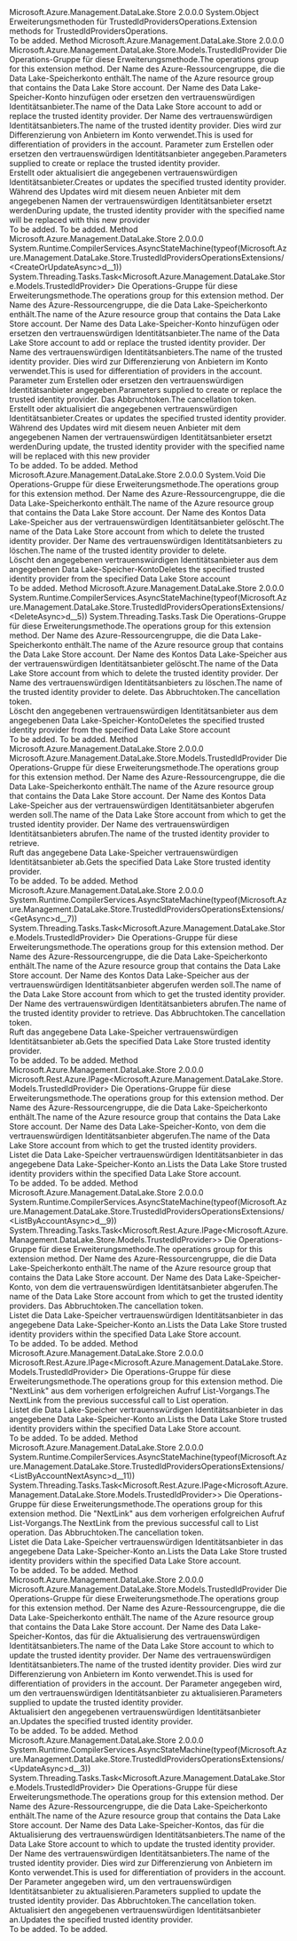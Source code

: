 <Type Name="TrustedIdProvidersOperationsExtensions" FullName="Microsoft.Azure.Management.DataLake.Store.TrustedIdProvidersOperationsExtensions">
  <TypeSignature Language="C#" Value="public static class TrustedIdProvidersOperationsExtensions" />
  <TypeSignature Language="ILAsm" Value=".class public auto ansi abstract sealed beforefieldinit TrustedIdProvidersOperationsExtensions extends System.Object" />
  <TypeSignature Language="DocId" Value="T:Microsoft.Azure.Management.DataLake.Store.TrustedIdProvidersOperationsExtensions" />
  <TypeSignature Language="VB.NET" Value="Public Module TrustedIdProvidersOperationsExtensions" />
  <TypeSignature Language="F#" Value="type TrustedIdProvidersOperationsExtensions = class" />
  <AssemblyInfo>
    <AssemblyName>Microsoft.Azure.Management.DataLake.Store</AssemblyName>
    <AssemblyVersion>2.0.0.0</AssemblyVersion>
  </AssemblyInfo>
  <Base>
    <BaseTypeName>System.Object</BaseTypeName>
  </Base>
  <Interfaces />
  <Docs>
    <summary>
            <span data-ttu-id="cf9e6-101">Erweiterungsmethoden für TrustedIdProvidersOperations.</span><span class="sxs-lookup"><span data-stu-id="cf9e6-101">Extension methods for TrustedIdProvidersOperations.</span></span>
            </summary>
    <remarks>To be added.</remarks>
  </Docs>
  <Members>
    <Member MemberName="CreateOrUpdate">
      <MemberSignature Language="C#" Value="public static Microsoft.Azure.Management.DataLake.Store.Models.TrustedIdProvider CreateOrUpdate (this Microsoft.Azure.Management.DataLake.Store.ITrustedIdProvidersOperations operations, string resourceGroupName, string accountName, string trustedIdProviderName, Microsoft.Azure.Management.DataLake.Store.Models.TrustedIdProvider parameters);" />
      <MemberSignature Language="ILAsm" Value=".method public static hidebysig class Microsoft.Azure.Management.DataLake.Store.Models.TrustedIdProvider CreateOrUpdate(class Microsoft.Azure.Management.DataLake.Store.ITrustedIdProvidersOperations operations, string resourceGroupName, string accountName, string trustedIdProviderName, class Microsoft.Azure.Management.DataLake.Store.Models.TrustedIdProvider parameters) cil managed" />
      <MemberSignature Language="DocId" Value="M:Microsoft.Azure.Management.DataLake.Store.TrustedIdProvidersOperationsExtensions.CreateOrUpdate(Microsoft.Azure.Management.DataLake.Store.ITrustedIdProvidersOperations,System.String,System.String,System.String,Microsoft.Azure.Management.DataLake.Store.Models.TrustedIdProvider)" />
      <MemberSignature Language="VB.NET" Value="&lt;Extension()&gt;&#xA;Public Function CreateOrUpdate (operations As ITrustedIdProvidersOperations, resourceGroupName As String, accountName As String, trustedIdProviderName As String, parameters As TrustedIdProvider) As TrustedIdProvider" />
      <MemberSignature Language="F#" Value="static member CreateOrUpdate : Microsoft.Azure.Management.DataLake.Store.ITrustedIdProvidersOperations * string * string * string * Microsoft.Azure.Management.DataLake.Store.Models.TrustedIdProvider -&gt; Microsoft.Azure.Management.DataLake.Store.Models.TrustedIdProvider" Usage="Microsoft.Azure.Management.DataLake.Store.TrustedIdProvidersOperationsExtensions.CreateOrUpdate (operations, resourceGroupName, accountName, trustedIdProviderName, parameters)" />
      <MemberType>Method</MemberType>
      <AssemblyInfo>
        <AssemblyName>Microsoft.Azure.Management.DataLake.Store</AssemblyName>
        <AssemblyVersion>2.0.0.0</AssemblyVersion>
      </AssemblyInfo>
      <ReturnValue>
        <ReturnType>Microsoft.Azure.Management.DataLake.Store.Models.TrustedIdProvider</ReturnType>
      </ReturnValue>
      <Parameters>
        <Parameter Name="operations" Type="Microsoft.Azure.Management.DataLake.Store.ITrustedIdProvidersOperations" RefType="this" />
        <Parameter Name="resourceGroupName" Type="System.String" />
        <Parameter Name="accountName" Type="System.String" />
        <Parameter Name="trustedIdProviderName" Type="System.String" />
        <Parameter Name="parameters" Type="Microsoft.Azure.Management.DataLake.Store.Models.TrustedIdProvider" />
      </Parameters>
      <Docs>
        <param name="operations">
            <span data-ttu-id="cf9e6-102">Die Operations-Gruppe für diese Erweiterungsmethode.</span><span class="sxs-lookup"><span data-stu-id="cf9e6-102">The operations group for this extension method.</span></span>
            </param>
        <param name="resourceGroupName">
            <span data-ttu-id="cf9e6-103">Der Name des Azure-Ressourcengruppe, die die Data Lake-Speicherkonto enthält.</span><span class="sxs-lookup"><span data-stu-id="cf9e6-103">The name of the Azure resource group that contains the Data Lake Store account.</span></span>
            </param>
        <param name="accountName">
            <span data-ttu-id="cf9e6-104">Der Name des Data Lake-Speicher-Konto hinzufügen oder ersetzen den vertrauenswürdigen Identitätsanbieter.</span><span class="sxs-lookup"><span data-stu-id="cf9e6-104">The name of the Data Lake Store account to add or replace the trusted identity provider.</span></span>
            </param>
        <param name="trustedIdProviderName">
            <span data-ttu-id="cf9e6-105">Der Name des vertrauenswürdigen Identitätsanbieters.</span><span class="sxs-lookup"><span data-stu-id="cf9e6-105">The name of the trusted identity provider.</span></span> <span data-ttu-id="cf9e6-106">Dies wird zur Differenzierung von Anbietern im Konto verwendet.</span><span class="sxs-lookup"><span data-stu-id="cf9e6-106">This is used for differentiation of providers in the account.</span></span>
            </param>
        <param name="parameters">
            <span data-ttu-id="cf9e6-107">Parameter zum Erstellen oder ersetzen den vertrauenswürdigen Identitätsanbieter angegeben.</span><span class="sxs-lookup"><span data-stu-id="cf9e6-107">Parameters supplied to create or replace the trusted identity provider.</span></span>
            </param>
        <summary>
            <span data-ttu-id="cf9e6-108">Erstellt oder aktualisiert die angegebenen vertrauenswürdigen Identitätsanbieter.</span><span class="sxs-lookup"><span data-stu-id="cf9e6-108">Creates or updates the specified trusted identity provider.</span></span> <span data-ttu-id="cf9e6-109">Während des Updates wird mit diesem neuen Anbieter mit dem angegebenen Namen der vertrauenswürdigen Identitätsanbieter ersetzt werden</span><span class="sxs-lookup"><span data-stu-id="cf9e6-109">During update, the trusted identity provider with the specified name will be replaced with this new provider</span></span>
            </summary>
        <returns>To be added.</returns>
        <remarks>To be added.</remarks>
      </Docs>
    </Member>
    <Member MemberName="CreateOrUpdateAsync">
      <MemberSignature Language="C#" Value="public static System.Threading.Tasks.Task&lt;Microsoft.Azure.Management.DataLake.Store.Models.TrustedIdProvider&gt; CreateOrUpdateAsync (this Microsoft.Azure.Management.DataLake.Store.ITrustedIdProvidersOperations operations, string resourceGroupName, string accountName, string trustedIdProviderName, Microsoft.Azure.Management.DataLake.Store.Models.TrustedIdProvider parameters, System.Threading.CancellationToken cancellationToken = null);" />
      <MemberSignature Language="ILAsm" Value=".method public static hidebysig class System.Threading.Tasks.Task`1&lt;class Microsoft.Azure.Management.DataLake.Store.Models.TrustedIdProvider&gt; CreateOrUpdateAsync(class Microsoft.Azure.Management.DataLake.Store.ITrustedIdProvidersOperations operations, string resourceGroupName, string accountName, string trustedIdProviderName, class Microsoft.Azure.Management.DataLake.Store.Models.TrustedIdProvider parameters, valuetype System.Threading.CancellationToken cancellationToken) cil managed" />
      <MemberSignature Language="DocId" Value="M:Microsoft.Azure.Management.DataLake.Store.TrustedIdProvidersOperationsExtensions.CreateOrUpdateAsync(Microsoft.Azure.Management.DataLake.Store.ITrustedIdProvidersOperations,System.String,System.String,System.String,Microsoft.Azure.Management.DataLake.Store.Models.TrustedIdProvider,System.Threading.CancellationToken)" />
      <MemberSignature Language="F#" Value="static member CreateOrUpdateAsync : Microsoft.Azure.Management.DataLake.Store.ITrustedIdProvidersOperations * string * string * string * Microsoft.Azure.Management.DataLake.Store.Models.TrustedIdProvider * System.Threading.CancellationToken -&gt; System.Threading.Tasks.Task&lt;Microsoft.Azure.Management.DataLake.Store.Models.TrustedIdProvider&gt;" Usage="Microsoft.Azure.Management.DataLake.Store.TrustedIdProvidersOperationsExtensions.CreateOrUpdateAsync (operations, resourceGroupName, accountName, trustedIdProviderName, parameters, cancellationToken)" />
      <MemberType>Method</MemberType>
      <AssemblyInfo>
        <AssemblyName>Microsoft.Azure.Management.DataLake.Store</AssemblyName>
        <AssemblyVersion>2.0.0.0</AssemblyVersion>
      </AssemblyInfo>
      <Attributes>
        <Attribute>
          <AttributeName>System.Runtime.CompilerServices.AsyncStateMachine(typeof(Microsoft.Azure.Management.DataLake.Store.TrustedIdProvidersOperationsExtensions/&lt;CreateOrUpdateAsync&gt;d__1))</AttributeName>
        </Attribute>
      </Attributes>
      <ReturnValue>
        <ReturnType>System.Threading.Tasks.Task&lt;Microsoft.Azure.Management.DataLake.Store.Models.TrustedIdProvider&gt;</ReturnType>
      </ReturnValue>
      <Parameters>
        <Parameter Name="operations" Type="Microsoft.Azure.Management.DataLake.Store.ITrustedIdProvidersOperations" RefType="this" />
        <Parameter Name="resourceGroupName" Type="System.String" />
        <Parameter Name="accountName" Type="System.String" />
        <Parameter Name="trustedIdProviderName" Type="System.String" />
        <Parameter Name="parameters" Type="Microsoft.Azure.Management.DataLake.Store.Models.TrustedIdProvider" />
        <Parameter Name="cancellationToken" Type="System.Threading.CancellationToken" />
      </Parameters>
      <Docs>
        <param name="operations">
            <span data-ttu-id="cf9e6-110">Die Operations-Gruppe für diese Erweiterungsmethode.</span><span class="sxs-lookup"><span data-stu-id="cf9e6-110">The operations group for this extension method.</span></span>
            </param>
        <param name="resourceGroupName">
            <span data-ttu-id="cf9e6-111">Der Name des Azure-Ressourcengruppe, die die Data Lake-Speicherkonto enthält.</span><span class="sxs-lookup"><span data-stu-id="cf9e6-111">The name of the Azure resource group that contains the Data Lake Store account.</span></span>
            </param>
        <param name="accountName">
            <span data-ttu-id="cf9e6-112">Der Name des Data Lake-Speicher-Konto hinzufügen oder ersetzen den vertrauenswürdigen Identitätsanbieter.</span><span class="sxs-lookup"><span data-stu-id="cf9e6-112">The name of the Data Lake Store account to add or replace the trusted identity provider.</span></span>
            </param>
        <param name="trustedIdProviderName">
            <span data-ttu-id="cf9e6-113">Der Name des vertrauenswürdigen Identitätsanbieters.</span><span class="sxs-lookup"><span data-stu-id="cf9e6-113">The name of the trusted identity provider.</span></span> <span data-ttu-id="cf9e6-114">Dies wird zur Differenzierung von Anbietern im Konto verwendet.</span><span class="sxs-lookup"><span data-stu-id="cf9e6-114">This is used for differentiation of providers in the account.</span></span>
            </param>
        <param name="parameters">
            <span data-ttu-id="cf9e6-115">Parameter zum Erstellen oder ersetzen den vertrauenswürdigen Identitätsanbieter angegeben.</span><span class="sxs-lookup"><span data-stu-id="cf9e6-115">Parameters supplied to create or replace the trusted identity provider.</span></span>
            </param>
        <param name="cancellationToken">
            <span data-ttu-id="cf9e6-116">Das Abbruchtoken.</span><span class="sxs-lookup"><span data-stu-id="cf9e6-116">The cancellation token.</span></span>
            </param>
        <summary>
            <span data-ttu-id="cf9e6-117">Erstellt oder aktualisiert die angegebenen vertrauenswürdigen Identitätsanbieter.</span><span class="sxs-lookup"><span data-stu-id="cf9e6-117">Creates or updates the specified trusted identity provider.</span></span> <span data-ttu-id="cf9e6-118">Während des Updates wird mit diesem neuen Anbieter mit dem angegebenen Namen der vertrauenswürdigen Identitätsanbieter ersetzt werden</span><span class="sxs-lookup"><span data-stu-id="cf9e6-118">During update, the trusted identity provider with the specified name will be replaced with this new provider</span></span>
            </summary>
        <returns>To be added.</returns>
        <remarks>To be added.</remarks>
      </Docs>
    </Member>
    <Member MemberName="Delete">
      <MemberSignature Language="C#" Value="public static void Delete (this Microsoft.Azure.Management.DataLake.Store.ITrustedIdProvidersOperations operations, string resourceGroupName, string accountName, string trustedIdProviderName);" />
      <MemberSignature Language="ILAsm" Value=".method public static hidebysig void Delete(class Microsoft.Azure.Management.DataLake.Store.ITrustedIdProvidersOperations operations, string resourceGroupName, string accountName, string trustedIdProviderName) cil managed" />
      <MemberSignature Language="DocId" Value="M:Microsoft.Azure.Management.DataLake.Store.TrustedIdProvidersOperationsExtensions.Delete(Microsoft.Azure.Management.DataLake.Store.ITrustedIdProvidersOperations,System.String,System.String,System.String)" />
      <MemberSignature Language="VB.NET" Value="&lt;Extension()&gt;&#xA;Public Sub Delete (operations As ITrustedIdProvidersOperations, resourceGroupName As String, accountName As String, trustedIdProviderName As String)" />
      <MemberSignature Language="F#" Value="static member Delete : Microsoft.Azure.Management.DataLake.Store.ITrustedIdProvidersOperations * string * string * string -&gt; unit" Usage="Microsoft.Azure.Management.DataLake.Store.TrustedIdProvidersOperationsExtensions.Delete (operations, resourceGroupName, accountName, trustedIdProviderName)" />
      <MemberType>Method</MemberType>
      <AssemblyInfo>
        <AssemblyName>Microsoft.Azure.Management.DataLake.Store</AssemblyName>
        <AssemblyVersion>2.0.0.0</AssemblyVersion>
      </AssemblyInfo>
      <ReturnValue>
        <ReturnType>System.Void</ReturnType>
      </ReturnValue>
      <Parameters>
        <Parameter Name="operations" Type="Microsoft.Azure.Management.DataLake.Store.ITrustedIdProvidersOperations" RefType="this" />
        <Parameter Name="resourceGroupName" Type="System.String" />
        <Parameter Name="accountName" Type="System.String" />
        <Parameter Name="trustedIdProviderName" Type="System.String" />
      </Parameters>
      <Docs>
        <param name="operations">
            <span data-ttu-id="cf9e6-119">Die Operations-Gruppe für diese Erweiterungsmethode.</span><span class="sxs-lookup"><span data-stu-id="cf9e6-119">The operations group for this extension method.</span></span>
            </param>
        <param name="resourceGroupName">
            <span data-ttu-id="cf9e6-120">Der Name des Azure-Ressourcengruppe, die die Data Lake-Speicherkonto enthält.</span><span class="sxs-lookup"><span data-stu-id="cf9e6-120">The name of the Azure resource group that contains the Data Lake Store account.</span></span>
            </param>
        <param name="accountName">
            <span data-ttu-id="cf9e6-121">Der Name des Kontos Data Lake-Speicher aus der vertrauenswürdigen Identitätsanbieter gelöscht.</span><span class="sxs-lookup"><span data-stu-id="cf9e6-121">The name of the Data Lake Store account from which to delete the trusted identity provider.</span></span>
            </param>
        <param name="trustedIdProviderName">
            <span data-ttu-id="cf9e6-122">Der Name des vertrauenswürdigen Identitätsanbieters zu löschen.</span><span class="sxs-lookup"><span data-stu-id="cf9e6-122">The name of the trusted identity provider to delete.</span></span>
            </param>
        <summary>
            <span data-ttu-id="cf9e6-123">Löscht den angegebenen vertrauenswürdigen Identitätsanbieter aus dem angegebenen Data Lake-Speicher-Konto</span><span class="sxs-lookup"><span data-stu-id="cf9e6-123">Deletes the specified trusted identity provider from the specified Data Lake Store account</span></span>
            </summary>
        <remarks>To be added.</remarks>
      </Docs>
    </Member>
    <Member MemberName="DeleteAsync">
      <MemberSignature Language="C#" Value="public static System.Threading.Tasks.Task DeleteAsync (this Microsoft.Azure.Management.DataLake.Store.ITrustedIdProvidersOperations operations, string resourceGroupName, string accountName, string trustedIdProviderName, System.Threading.CancellationToken cancellationToken = null);" />
      <MemberSignature Language="ILAsm" Value=".method public static hidebysig class System.Threading.Tasks.Task DeleteAsync(class Microsoft.Azure.Management.DataLake.Store.ITrustedIdProvidersOperations operations, string resourceGroupName, string accountName, string trustedIdProviderName, valuetype System.Threading.CancellationToken cancellationToken) cil managed" />
      <MemberSignature Language="DocId" Value="M:Microsoft.Azure.Management.DataLake.Store.TrustedIdProvidersOperationsExtensions.DeleteAsync(Microsoft.Azure.Management.DataLake.Store.ITrustedIdProvidersOperations,System.String,System.String,System.String,System.Threading.CancellationToken)" />
      <MemberSignature Language="F#" Value="static member DeleteAsync : Microsoft.Azure.Management.DataLake.Store.ITrustedIdProvidersOperations * string * string * string * System.Threading.CancellationToken -&gt; System.Threading.Tasks.Task" Usage="Microsoft.Azure.Management.DataLake.Store.TrustedIdProvidersOperationsExtensions.DeleteAsync (operations, resourceGroupName, accountName, trustedIdProviderName, cancellationToken)" />
      <MemberType>Method</MemberType>
      <AssemblyInfo>
        <AssemblyName>Microsoft.Azure.Management.DataLake.Store</AssemblyName>
        <AssemblyVersion>2.0.0.0</AssemblyVersion>
      </AssemblyInfo>
      <Attributes>
        <Attribute>
          <AttributeName>System.Runtime.CompilerServices.AsyncStateMachine(typeof(Microsoft.Azure.Management.DataLake.Store.TrustedIdProvidersOperationsExtensions/&lt;DeleteAsync&gt;d__5))</AttributeName>
        </Attribute>
      </Attributes>
      <ReturnValue>
        <ReturnType>System.Threading.Tasks.Task</ReturnType>
      </ReturnValue>
      <Parameters>
        <Parameter Name="operations" Type="Microsoft.Azure.Management.DataLake.Store.ITrustedIdProvidersOperations" RefType="this" />
        <Parameter Name="resourceGroupName" Type="System.String" />
        <Parameter Name="accountName" Type="System.String" />
        <Parameter Name="trustedIdProviderName" Type="System.String" />
        <Parameter Name="cancellationToken" Type="System.Threading.CancellationToken" />
      </Parameters>
      <Docs>
        <param name="operations">
            <span data-ttu-id="cf9e6-124">Die Operations-Gruppe für diese Erweiterungsmethode.</span><span class="sxs-lookup"><span data-stu-id="cf9e6-124">The operations group for this extension method.</span></span>
            </param>
        <param name="resourceGroupName">
            <span data-ttu-id="cf9e6-125">Der Name des Azure-Ressourcengruppe, die die Data Lake-Speicherkonto enthält.</span><span class="sxs-lookup"><span data-stu-id="cf9e6-125">The name of the Azure resource group that contains the Data Lake Store account.</span></span>
            </param>
        <param name="accountName">
            <span data-ttu-id="cf9e6-126">Der Name des Kontos Data Lake-Speicher aus der vertrauenswürdigen Identitätsanbieter gelöscht.</span><span class="sxs-lookup"><span data-stu-id="cf9e6-126">The name of the Data Lake Store account from which to delete the trusted identity provider.</span></span>
            </param>
        <param name="trustedIdProviderName">
            <span data-ttu-id="cf9e6-127">Der Name des vertrauenswürdigen Identitätsanbieters zu löschen.</span><span class="sxs-lookup"><span data-stu-id="cf9e6-127">The name of the trusted identity provider to delete.</span></span>
            </param>
        <param name="cancellationToken">
            <span data-ttu-id="cf9e6-128">Das Abbruchtoken.</span><span class="sxs-lookup"><span data-stu-id="cf9e6-128">The cancellation token.</span></span>
            </param>
        <summary>
            <span data-ttu-id="cf9e6-129">Löscht den angegebenen vertrauenswürdigen Identitätsanbieter aus dem angegebenen Data Lake-Speicher-Konto</span><span class="sxs-lookup"><span data-stu-id="cf9e6-129">Deletes the specified trusted identity provider from the specified Data Lake Store account</span></span>
            </summary>
        <returns>To be added.</returns>
        <remarks>To be added.</remarks>
      </Docs>
    </Member>
    <Member MemberName="Get">
      <MemberSignature Language="C#" Value="public static Microsoft.Azure.Management.DataLake.Store.Models.TrustedIdProvider Get (this Microsoft.Azure.Management.DataLake.Store.ITrustedIdProvidersOperations operations, string resourceGroupName, string accountName, string trustedIdProviderName);" />
      <MemberSignature Language="ILAsm" Value=".method public static hidebysig class Microsoft.Azure.Management.DataLake.Store.Models.TrustedIdProvider Get(class Microsoft.Azure.Management.DataLake.Store.ITrustedIdProvidersOperations operations, string resourceGroupName, string accountName, string trustedIdProviderName) cil managed" />
      <MemberSignature Language="DocId" Value="M:Microsoft.Azure.Management.DataLake.Store.TrustedIdProvidersOperationsExtensions.Get(Microsoft.Azure.Management.DataLake.Store.ITrustedIdProvidersOperations,System.String,System.String,System.String)" />
      <MemberSignature Language="VB.NET" Value="&lt;Extension()&gt;&#xA;Public Function Get (operations As ITrustedIdProvidersOperations, resourceGroupName As String, accountName As String, trustedIdProviderName As String) As TrustedIdProvider" />
      <MemberSignature Language="F#" Value="static member Get : Microsoft.Azure.Management.DataLake.Store.ITrustedIdProvidersOperations * string * string * string -&gt; Microsoft.Azure.Management.DataLake.Store.Models.TrustedIdProvider" Usage="Microsoft.Azure.Management.DataLake.Store.TrustedIdProvidersOperationsExtensions.Get (operations, resourceGroupName, accountName, trustedIdProviderName)" />
      <MemberType>Method</MemberType>
      <AssemblyInfo>
        <AssemblyName>Microsoft.Azure.Management.DataLake.Store</AssemblyName>
        <AssemblyVersion>2.0.0.0</AssemblyVersion>
      </AssemblyInfo>
      <ReturnValue>
        <ReturnType>Microsoft.Azure.Management.DataLake.Store.Models.TrustedIdProvider</ReturnType>
      </ReturnValue>
      <Parameters>
        <Parameter Name="operations" Type="Microsoft.Azure.Management.DataLake.Store.ITrustedIdProvidersOperations" RefType="this" />
        <Parameter Name="resourceGroupName" Type="System.String" />
        <Parameter Name="accountName" Type="System.String" />
        <Parameter Name="trustedIdProviderName" Type="System.String" />
      </Parameters>
      <Docs>
        <param name="operations">
            <span data-ttu-id="cf9e6-130">Die Operations-Gruppe für diese Erweiterungsmethode.</span><span class="sxs-lookup"><span data-stu-id="cf9e6-130">The operations group for this extension method.</span></span>
            </param>
        <param name="resourceGroupName">
            <span data-ttu-id="cf9e6-131">Der Name des Azure-Ressourcengruppe, die die Data Lake-Speicherkonto enthält.</span><span class="sxs-lookup"><span data-stu-id="cf9e6-131">The name of the Azure resource group that contains the Data Lake Store account.</span></span>
            </param>
        <param name="accountName">
            <span data-ttu-id="cf9e6-132">Der Name des Kontos Data Lake-Speicher aus der vertrauenswürdigen Identitätsanbieter abgerufen werden soll.</span><span class="sxs-lookup"><span data-stu-id="cf9e6-132">The name of the Data Lake Store account from which to get the trusted identity provider.</span></span>
            </param>
        <param name="trustedIdProviderName">
            <span data-ttu-id="cf9e6-133">Der Name des vertrauenswürdigen Identitätsanbieters abrufen.</span><span class="sxs-lookup"><span data-stu-id="cf9e6-133">The name of the trusted identity provider to retrieve.</span></span>
            </param>
        <summary>
            <span data-ttu-id="cf9e6-134">Ruft das angegebene Data Lake-Speicher vertrauenswürdigen Identitätsanbieter ab.</span><span class="sxs-lookup"><span data-stu-id="cf9e6-134">Gets the specified Data Lake Store trusted identity provider.</span></span>
            </summary>
        <returns>To be added.</returns>
        <remarks>To be added.</remarks>
      </Docs>
    </Member>
    <Member MemberName="GetAsync">
      <MemberSignature Language="C#" Value="public static System.Threading.Tasks.Task&lt;Microsoft.Azure.Management.DataLake.Store.Models.TrustedIdProvider&gt; GetAsync (this Microsoft.Azure.Management.DataLake.Store.ITrustedIdProvidersOperations operations, string resourceGroupName, string accountName, string trustedIdProviderName, System.Threading.CancellationToken cancellationToken = null);" />
      <MemberSignature Language="ILAsm" Value=".method public static hidebysig class System.Threading.Tasks.Task`1&lt;class Microsoft.Azure.Management.DataLake.Store.Models.TrustedIdProvider&gt; GetAsync(class Microsoft.Azure.Management.DataLake.Store.ITrustedIdProvidersOperations operations, string resourceGroupName, string accountName, string trustedIdProviderName, valuetype System.Threading.CancellationToken cancellationToken) cil managed" />
      <MemberSignature Language="DocId" Value="M:Microsoft.Azure.Management.DataLake.Store.TrustedIdProvidersOperationsExtensions.GetAsync(Microsoft.Azure.Management.DataLake.Store.ITrustedIdProvidersOperations,System.String,System.String,System.String,System.Threading.CancellationToken)" />
      <MemberSignature Language="F#" Value="static member GetAsync : Microsoft.Azure.Management.DataLake.Store.ITrustedIdProvidersOperations * string * string * string * System.Threading.CancellationToken -&gt; System.Threading.Tasks.Task&lt;Microsoft.Azure.Management.DataLake.Store.Models.TrustedIdProvider&gt;" Usage="Microsoft.Azure.Management.DataLake.Store.TrustedIdProvidersOperationsExtensions.GetAsync (operations, resourceGroupName, accountName, trustedIdProviderName, cancellationToken)" />
      <MemberType>Method</MemberType>
      <AssemblyInfo>
        <AssemblyName>Microsoft.Azure.Management.DataLake.Store</AssemblyName>
        <AssemblyVersion>2.0.0.0</AssemblyVersion>
      </AssemblyInfo>
      <Attributes>
        <Attribute>
          <AttributeName>System.Runtime.CompilerServices.AsyncStateMachine(typeof(Microsoft.Azure.Management.DataLake.Store.TrustedIdProvidersOperationsExtensions/&lt;GetAsync&gt;d__7))</AttributeName>
        </Attribute>
      </Attributes>
      <ReturnValue>
        <ReturnType>System.Threading.Tasks.Task&lt;Microsoft.Azure.Management.DataLake.Store.Models.TrustedIdProvider&gt;</ReturnType>
      </ReturnValue>
      <Parameters>
        <Parameter Name="operations" Type="Microsoft.Azure.Management.DataLake.Store.ITrustedIdProvidersOperations" RefType="this" />
        <Parameter Name="resourceGroupName" Type="System.String" />
        <Parameter Name="accountName" Type="System.String" />
        <Parameter Name="trustedIdProviderName" Type="System.String" />
        <Parameter Name="cancellationToken" Type="System.Threading.CancellationToken" />
      </Parameters>
      <Docs>
        <param name="operations">
            <span data-ttu-id="cf9e6-135">Die Operations-Gruppe für diese Erweiterungsmethode.</span><span class="sxs-lookup"><span data-stu-id="cf9e6-135">The operations group for this extension method.</span></span>
            </param>
        <param name="resourceGroupName">
            <span data-ttu-id="cf9e6-136">Der Name des Azure-Ressourcengruppe, die die Data Lake-Speicherkonto enthält.</span><span class="sxs-lookup"><span data-stu-id="cf9e6-136">The name of the Azure resource group that contains the Data Lake Store account.</span></span>
            </param>
        <param name="accountName">
            <span data-ttu-id="cf9e6-137">Der Name des Kontos Data Lake-Speicher aus der vertrauenswürdigen Identitätsanbieter abgerufen werden soll.</span><span class="sxs-lookup"><span data-stu-id="cf9e6-137">The name of the Data Lake Store account from which to get the trusted identity provider.</span></span>
            </param>
        <param name="trustedIdProviderName">
            <span data-ttu-id="cf9e6-138">Der Name des vertrauenswürdigen Identitätsanbieters abrufen.</span><span class="sxs-lookup"><span data-stu-id="cf9e6-138">The name of the trusted identity provider to retrieve.</span></span>
            </param>
        <param name="cancellationToken">
            <span data-ttu-id="cf9e6-139">Das Abbruchtoken.</span><span class="sxs-lookup"><span data-stu-id="cf9e6-139">The cancellation token.</span></span>
            </param>
        <summary>
            <span data-ttu-id="cf9e6-140">Ruft das angegebene Data Lake-Speicher vertrauenswürdigen Identitätsanbieter ab.</span><span class="sxs-lookup"><span data-stu-id="cf9e6-140">Gets the specified Data Lake Store trusted identity provider.</span></span>
            </summary>
        <returns>To be added.</returns>
        <remarks>To be added.</remarks>
      </Docs>
    </Member>
    <Member MemberName="ListByAccount">
      <MemberSignature Language="C#" Value="public static Microsoft.Rest.Azure.IPage&lt;Microsoft.Azure.Management.DataLake.Store.Models.TrustedIdProvider&gt; ListByAccount (this Microsoft.Azure.Management.DataLake.Store.ITrustedIdProvidersOperations operations, string resourceGroupName, string accountName);" />
      <MemberSignature Language="ILAsm" Value=".method public static hidebysig class Microsoft.Rest.Azure.IPage`1&lt;class Microsoft.Azure.Management.DataLake.Store.Models.TrustedIdProvider&gt; ListByAccount(class Microsoft.Azure.Management.DataLake.Store.ITrustedIdProvidersOperations operations, string resourceGroupName, string accountName) cil managed" />
      <MemberSignature Language="DocId" Value="M:Microsoft.Azure.Management.DataLake.Store.TrustedIdProvidersOperationsExtensions.ListByAccount(Microsoft.Azure.Management.DataLake.Store.ITrustedIdProvidersOperations,System.String,System.String)" />
      <MemberSignature Language="VB.NET" Value="&lt;Extension()&gt;&#xA;Public Function ListByAccount (operations As ITrustedIdProvidersOperations, resourceGroupName As String, accountName As String) As IPage(Of TrustedIdProvider)" />
      <MemberSignature Language="F#" Value="static member ListByAccount : Microsoft.Azure.Management.DataLake.Store.ITrustedIdProvidersOperations * string * string -&gt; Microsoft.Rest.Azure.IPage&lt;Microsoft.Azure.Management.DataLake.Store.Models.TrustedIdProvider&gt;" Usage="Microsoft.Azure.Management.DataLake.Store.TrustedIdProvidersOperationsExtensions.ListByAccount (operations, resourceGroupName, accountName)" />
      <MemberType>Method</MemberType>
      <AssemblyInfo>
        <AssemblyName>Microsoft.Azure.Management.DataLake.Store</AssemblyName>
        <AssemblyVersion>2.0.0.0</AssemblyVersion>
      </AssemblyInfo>
      <ReturnValue>
        <ReturnType>Microsoft.Rest.Azure.IPage&lt;Microsoft.Azure.Management.DataLake.Store.Models.TrustedIdProvider&gt;</ReturnType>
      </ReturnValue>
      <Parameters>
        <Parameter Name="operations" Type="Microsoft.Azure.Management.DataLake.Store.ITrustedIdProvidersOperations" RefType="this" />
        <Parameter Name="resourceGroupName" Type="System.String" />
        <Parameter Name="accountName" Type="System.String" />
      </Parameters>
      <Docs>
        <param name="operations">
            <span data-ttu-id="cf9e6-141">Die Operations-Gruppe für diese Erweiterungsmethode.</span><span class="sxs-lookup"><span data-stu-id="cf9e6-141">The operations group for this extension method.</span></span>
            </param>
        <param name="resourceGroupName">
            <span data-ttu-id="cf9e6-142">Der Name des Azure-Ressourcengruppe, die die Data Lake-Speicherkonto enthält.</span><span class="sxs-lookup"><span data-stu-id="cf9e6-142">The name of the Azure resource group that contains the Data Lake Store account.</span></span>
            </param>
        <param name="accountName">
            <span data-ttu-id="cf9e6-143">Der Name des Data Lake-Speicher-Konto, von dem die vertrauenswürdigen Identitätsanbieter abgerufen.</span><span class="sxs-lookup"><span data-stu-id="cf9e6-143">The name of the Data Lake Store account from which to get the trusted identity providers.</span></span>
            </param>
        <summary>
            <span data-ttu-id="cf9e6-144">Listet die Data Lake-Speicher vertrauenswürdigen Identitätsanbieter in das angegebene Data Lake-Speicher-Konto an.</span><span class="sxs-lookup"><span data-stu-id="cf9e6-144">Lists the Data Lake Store trusted identity providers within the specified Data Lake Store account.</span></span>
            </summary>
        <returns>To be added.</returns>
        <remarks>To be added.</remarks>
      </Docs>
    </Member>
    <Member MemberName="ListByAccountAsync">
      <MemberSignature Language="C#" Value="public static System.Threading.Tasks.Task&lt;Microsoft.Rest.Azure.IPage&lt;Microsoft.Azure.Management.DataLake.Store.Models.TrustedIdProvider&gt;&gt; ListByAccountAsync (this Microsoft.Azure.Management.DataLake.Store.ITrustedIdProvidersOperations operations, string resourceGroupName, string accountName, System.Threading.CancellationToken cancellationToken = null);" />
      <MemberSignature Language="ILAsm" Value=".method public static hidebysig class System.Threading.Tasks.Task`1&lt;class Microsoft.Rest.Azure.IPage`1&lt;class Microsoft.Azure.Management.DataLake.Store.Models.TrustedIdProvider&gt;&gt; ListByAccountAsync(class Microsoft.Azure.Management.DataLake.Store.ITrustedIdProvidersOperations operations, string resourceGroupName, string accountName, valuetype System.Threading.CancellationToken cancellationToken) cil managed" />
      <MemberSignature Language="DocId" Value="M:Microsoft.Azure.Management.DataLake.Store.TrustedIdProvidersOperationsExtensions.ListByAccountAsync(Microsoft.Azure.Management.DataLake.Store.ITrustedIdProvidersOperations,System.String,System.String,System.Threading.CancellationToken)" />
      <MemberSignature Language="F#" Value="static member ListByAccountAsync : Microsoft.Azure.Management.DataLake.Store.ITrustedIdProvidersOperations * string * string * System.Threading.CancellationToken -&gt; System.Threading.Tasks.Task&lt;Microsoft.Rest.Azure.IPage&lt;Microsoft.Azure.Management.DataLake.Store.Models.TrustedIdProvider&gt;&gt;" Usage="Microsoft.Azure.Management.DataLake.Store.TrustedIdProvidersOperationsExtensions.ListByAccountAsync (operations, resourceGroupName, accountName, cancellationToken)" />
      <MemberType>Method</MemberType>
      <AssemblyInfo>
        <AssemblyName>Microsoft.Azure.Management.DataLake.Store</AssemblyName>
        <AssemblyVersion>2.0.0.0</AssemblyVersion>
      </AssemblyInfo>
      <Attributes>
        <Attribute>
          <AttributeName>System.Runtime.CompilerServices.AsyncStateMachine(typeof(Microsoft.Azure.Management.DataLake.Store.TrustedIdProvidersOperationsExtensions/&lt;ListByAccountAsync&gt;d__9))</AttributeName>
        </Attribute>
      </Attributes>
      <ReturnValue>
        <ReturnType>System.Threading.Tasks.Task&lt;Microsoft.Rest.Azure.IPage&lt;Microsoft.Azure.Management.DataLake.Store.Models.TrustedIdProvider&gt;&gt;</ReturnType>
      </ReturnValue>
      <Parameters>
        <Parameter Name="operations" Type="Microsoft.Azure.Management.DataLake.Store.ITrustedIdProvidersOperations" RefType="this" />
        <Parameter Name="resourceGroupName" Type="System.String" />
        <Parameter Name="accountName" Type="System.String" />
        <Parameter Name="cancellationToken" Type="System.Threading.CancellationToken" />
      </Parameters>
      <Docs>
        <param name="operations">
            <span data-ttu-id="cf9e6-145">Die Operations-Gruppe für diese Erweiterungsmethode.</span><span class="sxs-lookup"><span data-stu-id="cf9e6-145">The operations group for this extension method.</span></span>
            </param>
        <param name="resourceGroupName">
            <span data-ttu-id="cf9e6-146">Der Name des Azure-Ressourcengruppe, die die Data Lake-Speicherkonto enthält.</span><span class="sxs-lookup"><span data-stu-id="cf9e6-146">The name of the Azure resource group that contains the Data Lake Store account.</span></span>
            </param>
        <param name="accountName">
            <span data-ttu-id="cf9e6-147">Der Name des Data Lake-Speicher-Konto, von dem die vertrauenswürdigen Identitätsanbieter abgerufen.</span><span class="sxs-lookup"><span data-stu-id="cf9e6-147">The name of the Data Lake Store account from which to get the trusted identity providers.</span></span>
            </param>
        <param name="cancellationToken">
            <span data-ttu-id="cf9e6-148">Das Abbruchtoken.</span><span class="sxs-lookup"><span data-stu-id="cf9e6-148">The cancellation token.</span></span>
            </param>
        <summary>
            <span data-ttu-id="cf9e6-149">Listet die Data Lake-Speicher vertrauenswürdigen Identitätsanbieter in das angegebene Data Lake-Speicher-Konto an.</span><span class="sxs-lookup"><span data-stu-id="cf9e6-149">Lists the Data Lake Store trusted identity providers within the specified Data Lake Store account.</span></span>
            </summary>
        <returns>To be added.</returns>
        <remarks>To be added.</remarks>
      </Docs>
    </Member>
    <Member MemberName="ListByAccountNext">
      <MemberSignature Language="C#" Value="public static Microsoft.Rest.Azure.IPage&lt;Microsoft.Azure.Management.DataLake.Store.Models.TrustedIdProvider&gt; ListByAccountNext (this Microsoft.Azure.Management.DataLake.Store.ITrustedIdProvidersOperations operations, string nextPageLink);" />
      <MemberSignature Language="ILAsm" Value=".method public static hidebysig class Microsoft.Rest.Azure.IPage`1&lt;class Microsoft.Azure.Management.DataLake.Store.Models.TrustedIdProvider&gt; ListByAccountNext(class Microsoft.Azure.Management.DataLake.Store.ITrustedIdProvidersOperations operations, string nextPageLink) cil managed" />
      <MemberSignature Language="DocId" Value="M:Microsoft.Azure.Management.DataLake.Store.TrustedIdProvidersOperationsExtensions.ListByAccountNext(Microsoft.Azure.Management.DataLake.Store.ITrustedIdProvidersOperations,System.String)" />
      <MemberSignature Language="VB.NET" Value="&lt;Extension()&gt;&#xA;Public Function ListByAccountNext (operations As ITrustedIdProvidersOperations, nextPageLink As String) As IPage(Of TrustedIdProvider)" />
      <MemberSignature Language="F#" Value="static member ListByAccountNext : Microsoft.Azure.Management.DataLake.Store.ITrustedIdProvidersOperations * string -&gt; Microsoft.Rest.Azure.IPage&lt;Microsoft.Azure.Management.DataLake.Store.Models.TrustedIdProvider&gt;" Usage="Microsoft.Azure.Management.DataLake.Store.TrustedIdProvidersOperationsExtensions.ListByAccountNext (operations, nextPageLink)" />
      <MemberType>Method</MemberType>
      <AssemblyInfo>
        <AssemblyName>Microsoft.Azure.Management.DataLake.Store</AssemblyName>
        <AssemblyVersion>2.0.0.0</AssemblyVersion>
      </AssemblyInfo>
      <ReturnValue>
        <ReturnType>Microsoft.Rest.Azure.IPage&lt;Microsoft.Azure.Management.DataLake.Store.Models.TrustedIdProvider&gt;</ReturnType>
      </ReturnValue>
      <Parameters>
        <Parameter Name="operations" Type="Microsoft.Azure.Management.DataLake.Store.ITrustedIdProvidersOperations" RefType="this" />
        <Parameter Name="nextPageLink" Type="System.String" />
      </Parameters>
      <Docs>
        <param name="operations">
            <span data-ttu-id="cf9e6-150">Die Operations-Gruppe für diese Erweiterungsmethode.</span><span class="sxs-lookup"><span data-stu-id="cf9e6-150">The operations group for this extension method.</span></span>
            </param>
        <param name="nextPageLink">
            <span data-ttu-id="cf9e6-151">Die "NextLink" aus dem vorherigen erfolgreichen Aufruf List-Vorgangs.</span><span class="sxs-lookup"><span data-stu-id="cf9e6-151">The NextLink from the previous successful call to List operation.</span></span>
            </param>
        <summary>
            <span data-ttu-id="cf9e6-152">Listet die Data Lake-Speicher vertrauenswürdigen Identitätsanbieter in das angegebene Data Lake-Speicher-Konto an.</span><span class="sxs-lookup"><span data-stu-id="cf9e6-152">Lists the Data Lake Store trusted identity providers within the specified Data Lake Store account.</span></span>
            </summary>
        <returns>To be added.</returns>
        <remarks>To be added.</remarks>
      </Docs>
    </Member>
    <Member MemberName="ListByAccountNextAsync">
      <MemberSignature Language="C#" Value="public static System.Threading.Tasks.Task&lt;Microsoft.Rest.Azure.IPage&lt;Microsoft.Azure.Management.DataLake.Store.Models.TrustedIdProvider&gt;&gt; ListByAccountNextAsync (this Microsoft.Azure.Management.DataLake.Store.ITrustedIdProvidersOperations operations, string nextPageLink, System.Threading.CancellationToken cancellationToken = null);" />
      <MemberSignature Language="ILAsm" Value=".method public static hidebysig class System.Threading.Tasks.Task`1&lt;class Microsoft.Rest.Azure.IPage`1&lt;class Microsoft.Azure.Management.DataLake.Store.Models.TrustedIdProvider&gt;&gt; ListByAccountNextAsync(class Microsoft.Azure.Management.DataLake.Store.ITrustedIdProvidersOperations operations, string nextPageLink, valuetype System.Threading.CancellationToken cancellationToken) cil managed" />
      <MemberSignature Language="DocId" Value="M:Microsoft.Azure.Management.DataLake.Store.TrustedIdProvidersOperationsExtensions.ListByAccountNextAsync(Microsoft.Azure.Management.DataLake.Store.ITrustedIdProvidersOperations,System.String,System.Threading.CancellationToken)" />
      <MemberSignature Language="F#" Value="static member ListByAccountNextAsync : Microsoft.Azure.Management.DataLake.Store.ITrustedIdProvidersOperations * string * System.Threading.CancellationToken -&gt; System.Threading.Tasks.Task&lt;Microsoft.Rest.Azure.IPage&lt;Microsoft.Azure.Management.DataLake.Store.Models.TrustedIdProvider&gt;&gt;" Usage="Microsoft.Azure.Management.DataLake.Store.TrustedIdProvidersOperationsExtensions.ListByAccountNextAsync (operations, nextPageLink, cancellationToken)" />
      <MemberType>Method</MemberType>
      <AssemblyInfo>
        <AssemblyName>Microsoft.Azure.Management.DataLake.Store</AssemblyName>
        <AssemblyVersion>2.0.0.0</AssemblyVersion>
      </AssemblyInfo>
      <Attributes>
        <Attribute>
          <AttributeName>System.Runtime.CompilerServices.AsyncStateMachine(typeof(Microsoft.Azure.Management.DataLake.Store.TrustedIdProvidersOperationsExtensions/&lt;ListByAccountNextAsync&gt;d__11))</AttributeName>
        </Attribute>
      </Attributes>
      <ReturnValue>
        <ReturnType>System.Threading.Tasks.Task&lt;Microsoft.Rest.Azure.IPage&lt;Microsoft.Azure.Management.DataLake.Store.Models.TrustedIdProvider&gt;&gt;</ReturnType>
      </ReturnValue>
      <Parameters>
        <Parameter Name="operations" Type="Microsoft.Azure.Management.DataLake.Store.ITrustedIdProvidersOperations" RefType="this" />
        <Parameter Name="nextPageLink" Type="System.String" />
        <Parameter Name="cancellationToken" Type="System.Threading.CancellationToken" />
      </Parameters>
      <Docs>
        <param name="operations">
            <span data-ttu-id="cf9e6-153">Die Operations-Gruppe für diese Erweiterungsmethode.</span><span class="sxs-lookup"><span data-stu-id="cf9e6-153">The operations group for this extension method.</span></span>
            </param>
        <param name="nextPageLink">
            <span data-ttu-id="cf9e6-154">Die "NextLink" aus dem vorherigen erfolgreichen Aufruf List-Vorgangs.</span><span class="sxs-lookup"><span data-stu-id="cf9e6-154">The NextLink from the previous successful call to List operation.</span></span>
            </param>
        <param name="cancellationToken">
            <span data-ttu-id="cf9e6-155">Das Abbruchtoken.</span><span class="sxs-lookup"><span data-stu-id="cf9e6-155">The cancellation token.</span></span>
            </param>
        <summary>
            <span data-ttu-id="cf9e6-156">Listet die Data Lake-Speicher vertrauenswürdigen Identitätsanbieter in das angegebene Data Lake-Speicher-Konto an.</span><span class="sxs-lookup"><span data-stu-id="cf9e6-156">Lists the Data Lake Store trusted identity providers within the specified Data Lake Store account.</span></span>
            </summary>
        <returns>To be added.</returns>
        <remarks>To be added.</remarks>
      </Docs>
    </Member>
    <Member MemberName="Update">
      <MemberSignature Language="C#" Value="public static Microsoft.Azure.Management.DataLake.Store.Models.TrustedIdProvider Update (this Microsoft.Azure.Management.DataLake.Store.ITrustedIdProvidersOperations operations, string resourceGroupName, string accountName, string trustedIdProviderName, Microsoft.Azure.Management.DataLake.Store.Models.UpdateTrustedIdProviderParameters parameters = null);" />
      <MemberSignature Language="ILAsm" Value=".method public static hidebysig class Microsoft.Azure.Management.DataLake.Store.Models.TrustedIdProvider Update(class Microsoft.Azure.Management.DataLake.Store.ITrustedIdProvidersOperations operations, string resourceGroupName, string accountName, string trustedIdProviderName, class Microsoft.Azure.Management.DataLake.Store.Models.UpdateTrustedIdProviderParameters parameters) cil managed" />
      <MemberSignature Language="DocId" Value="M:Microsoft.Azure.Management.DataLake.Store.TrustedIdProvidersOperationsExtensions.Update(Microsoft.Azure.Management.DataLake.Store.ITrustedIdProvidersOperations,System.String,System.String,System.String,Microsoft.Azure.Management.DataLake.Store.Models.UpdateTrustedIdProviderParameters)" />
      <MemberSignature Language="VB.NET" Value="&lt;Extension()&gt;&#xA;Public Function Update (operations As ITrustedIdProvidersOperations, resourceGroupName As String, accountName As String, trustedIdProviderName As String, Optional parameters As UpdateTrustedIdProviderParameters = null) As TrustedIdProvider" />
      <MemberSignature Language="F#" Value="static member Update : Microsoft.Azure.Management.DataLake.Store.ITrustedIdProvidersOperations * string * string * string * Microsoft.Azure.Management.DataLake.Store.Models.UpdateTrustedIdProviderParameters -&gt; Microsoft.Azure.Management.DataLake.Store.Models.TrustedIdProvider" Usage="Microsoft.Azure.Management.DataLake.Store.TrustedIdProvidersOperationsExtensions.Update (operations, resourceGroupName, accountName, trustedIdProviderName, parameters)" />
      <MemberType>Method</MemberType>
      <AssemblyInfo>
        <AssemblyName>Microsoft.Azure.Management.DataLake.Store</AssemblyName>
        <AssemblyVersion>2.0.0.0</AssemblyVersion>
      </AssemblyInfo>
      <ReturnValue>
        <ReturnType>Microsoft.Azure.Management.DataLake.Store.Models.TrustedIdProvider</ReturnType>
      </ReturnValue>
      <Parameters>
        <Parameter Name="operations" Type="Microsoft.Azure.Management.DataLake.Store.ITrustedIdProvidersOperations" RefType="this" />
        <Parameter Name="resourceGroupName" Type="System.String" />
        <Parameter Name="accountName" Type="System.String" />
        <Parameter Name="trustedIdProviderName" Type="System.String" />
        <Parameter Name="parameters" Type="Microsoft.Azure.Management.DataLake.Store.Models.UpdateTrustedIdProviderParameters" />
      </Parameters>
      <Docs>
        <param name="operations">
            <span data-ttu-id="cf9e6-157">Die Operations-Gruppe für diese Erweiterungsmethode.</span><span class="sxs-lookup"><span data-stu-id="cf9e6-157">The operations group for this extension method.</span></span>
            </param>
        <param name="resourceGroupName">
            <span data-ttu-id="cf9e6-158">Der Name des Azure-Ressourcengruppe, die die Data Lake-Speicherkonto enthält.</span><span class="sxs-lookup"><span data-stu-id="cf9e6-158">The name of the Azure resource group that contains the Data Lake Store account.</span></span>
            </param>
        <param name="accountName">
            <span data-ttu-id="cf9e6-159">Der Name des Data Lake-Speicher-Kontos, das für die Aktualisierung des vertrauenswürdigen Identitätsanbieters.</span><span class="sxs-lookup"><span data-stu-id="cf9e6-159">The name of the Data Lake Store account to which to update the trusted identity provider.</span></span>
            </param>
        <param name="trustedIdProviderName">
            <span data-ttu-id="cf9e6-160">Der Name des vertrauenswürdigen Identitätsanbieters.</span><span class="sxs-lookup"><span data-stu-id="cf9e6-160">The name of the trusted identity provider.</span></span> <span data-ttu-id="cf9e6-161">Dies wird zur Differenzierung von Anbietern im Konto verwendet.</span><span class="sxs-lookup"><span data-stu-id="cf9e6-161">This is used for differentiation of providers in the account.</span></span>
            </param>
        <param name="parameters">
            <span data-ttu-id="cf9e6-162">Der Parameter angegeben wird, um den vertrauenswürdigen Identitätsanbieter zu aktualisieren.</span><span class="sxs-lookup"><span data-stu-id="cf9e6-162">Parameters supplied to update the trusted identity provider.</span></span>
            </param>
        <summary>
            <span data-ttu-id="cf9e6-163">Aktualisiert den angegebenen vertrauenswürdigen Identitätsanbieter an.</span><span class="sxs-lookup"><span data-stu-id="cf9e6-163">Updates the specified trusted identity provider.</span></span>
            </summary>
        <returns>To be added.</returns>
        <remarks>To be added.</remarks>
      </Docs>
    </Member>
    <Member MemberName="UpdateAsync">
      <MemberSignature Language="C#" Value="public static System.Threading.Tasks.Task&lt;Microsoft.Azure.Management.DataLake.Store.Models.TrustedIdProvider&gt; UpdateAsync (this Microsoft.Azure.Management.DataLake.Store.ITrustedIdProvidersOperations operations, string resourceGroupName, string accountName, string trustedIdProviderName, Microsoft.Azure.Management.DataLake.Store.Models.UpdateTrustedIdProviderParameters parameters = null, System.Threading.CancellationToken cancellationToken = null);" />
      <MemberSignature Language="ILAsm" Value=".method public static hidebysig class System.Threading.Tasks.Task`1&lt;class Microsoft.Azure.Management.DataLake.Store.Models.TrustedIdProvider&gt; UpdateAsync(class Microsoft.Azure.Management.DataLake.Store.ITrustedIdProvidersOperations operations, string resourceGroupName, string accountName, string trustedIdProviderName, class Microsoft.Azure.Management.DataLake.Store.Models.UpdateTrustedIdProviderParameters parameters, valuetype System.Threading.CancellationToken cancellationToken) cil managed" />
      <MemberSignature Language="DocId" Value="M:Microsoft.Azure.Management.DataLake.Store.TrustedIdProvidersOperationsExtensions.UpdateAsync(Microsoft.Azure.Management.DataLake.Store.ITrustedIdProvidersOperations,System.String,System.String,System.String,Microsoft.Azure.Management.DataLake.Store.Models.UpdateTrustedIdProviderParameters,System.Threading.CancellationToken)" />
      <MemberSignature Language="F#" Value="static member UpdateAsync : Microsoft.Azure.Management.DataLake.Store.ITrustedIdProvidersOperations * string * string * string * Microsoft.Azure.Management.DataLake.Store.Models.UpdateTrustedIdProviderParameters * System.Threading.CancellationToken -&gt; System.Threading.Tasks.Task&lt;Microsoft.Azure.Management.DataLake.Store.Models.TrustedIdProvider&gt;" Usage="Microsoft.Azure.Management.DataLake.Store.TrustedIdProvidersOperationsExtensions.UpdateAsync (operations, resourceGroupName, accountName, trustedIdProviderName, parameters, cancellationToken)" />
      <MemberType>Method</MemberType>
      <AssemblyInfo>
        <AssemblyName>Microsoft.Azure.Management.DataLake.Store</AssemblyName>
        <AssemblyVersion>2.0.0.0</AssemblyVersion>
      </AssemblyInfo>
      <Attributes>
        <Attribute>
          <AttributeName>System.Runtime.CompilerServices.AsyncStateMachine(typeof(Microsoft.Azure.Management.DataLake.Store.TrustedIdProvidersOperationsExtensions/&lt;UpdateAsync&gt;d__3))</AttributeName>
        </Attribute>
      </Attributes>
      <ReturnValue>
        <ReturnType>System.Threading.Tasks.Task&lt;Microsoft.Azure.Management.DataLake.Store.Models.TrustedIdProvider&gt;</ReturnType>
      </ReturnValue>
      <Parameters>
        <Parameter Name="operations" Type="Microsoft.Azure.Management.DataLake.Store.ITrustedIdProvidersOperations" RefType="this" />
        <Parameter Name="resourceGroupName" Type="System.String" />
        <Parameter Name="accountName" Type="System.String" />
        <Parameter Name="trustedIdProviderName" Type="System.String" />
        <Parameter Name="parameters" Type="Microsoft.Azure.Management.DataLake.Store.Models.UpdateTrustedIdProviderParameters" />
        <Parameter Name="cancellationToken" Type="System.Threading.CancellationToken" />
      </Parameters>
      <Docs>
        <param name="operations">
            <span data-ttu-id="cf9e6-164">Die Operations-Gruppe für diese Erweiterungsmethode.</span><span class="sxs-lookup"><span data-stu-id="cf9e6-164">The operations group for this extension method.</span></span>
            </param>
        <param name="resourceGroupName">
            <span data-ttu-id="cf9e6-165">Der Name des Azure-Ressourcengruppe, die die Data Lake-Speicherkonto enthält.</span><span class="sxs-lookup"><span data-stu-id="cf9e6-165">The name of the Azure resource group that contains the Data Lake Store account.</span></span>
            </param>
        <param name="accountName">
            <span data-ttu-id="cf9e6-166">Der Name des Data Lake-Speicher-Kontos, das für die Aktualisierung des vertrauenswürdigen Identitätsanbieters.</span><span class="sxs-lookup"><span data-stu-id="cf9e6-166">The name of the Data Lake Store account to which to update the trusted identity provider.</span></span>
            </param>
        <param name="trustedIdProviderName">
            <span data-ttu-id="cf9e6-167">Der Name des vertrauenswürdigen Identitätsanbieters.</span><span class="sxs-lookup"><span data-stu-id="cf9e6-167">The name of the trusted identity provider.</span></span> <span data-ttu-id="cf9e6-168">Dies wird zur Differenzierung von Anbietern im Konto verwendet.</span><span class="sxs-lookup"><span data-stu-id="cf9e6-168">This is used for differentiation of providers in the account.</span></span>
            </param>
        <param name="parameters">
            <span data-ttu-id="cf9e6-169">Der Parameter angegeben wird, um den vertrauenswürdigen Identitätsanbieter zu aktualisieren.</span><span class="sxs-lookup"><span data-stu-id="cf9e6-169">Parameters supplied to update the trusted identity provider.</span></span>
            </param>
        <param name="cancellationToken">
            <span data-ttu-id="cf9e6-170">Das Abbruchtoken.</span><span class="sxs-lookup"><span data-stu-id="cf9e6-170">The cancellation token.</span></span>
            </param>
        <summary>
            <span data-ttu-id="cf9e6-171">Aktualisiert den angegebenen vertrauenswürdigen Identitätsanbieter an.</span><span class="sxs-lookup"><span data-stu-id="cf9e6-171">Updates the specified trusted identity provider.</span></span>
            </summary>
        <returns>To be added.</returns>
        <remarks>To be added.</remarks>
      </Docs>
    </Member>
  </Members>
</Type>